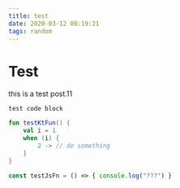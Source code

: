 ```yaml
---
title: test
date: 2020-03-12 00:19:21
tags: random
---
```


# Test


this is a test post.11

```
test code block
```


```kotlin
fun testKtFun() {
    val i = 1
    when (i) {
        2 -> // do something
    }
}
```


```js
const testJsFn = () => { console.log("???") }
```






